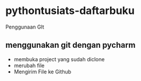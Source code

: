 # pythontusiats-daftarbuku
Penggunaan GIt 

## menggunakan git dengan pycharm
- membuka project yang sudah diclone
- merubah file
- Mengirim File ke Github
